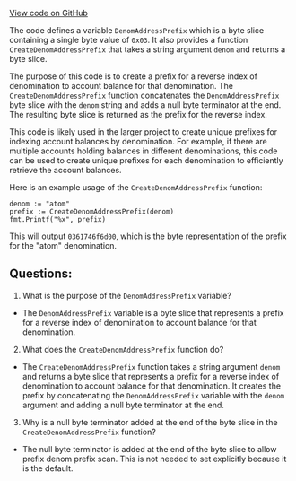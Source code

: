 [View code on GitHub](https://github.com/cosmos/cosmos-sdk.git/x/bank/migrations/v3/keys.go)

The code defines a variable `DenomAddressPrefix` which is a byte slice containing a single byte value of `0x03`. It also provides a function `CreateDenomAddressPrefix` that takes a string argument `denom` and returns a byte slice. 

The purpose of this code is to create a prefix for a reverse index of denomination to account balance for that denomination. The `CreateDenomAddressPrefix` function concatenates the `DenomAddressPrefix` byte slice with the `denom` string and adds a null byte terminator at the end. The resulting byte slice is returned as the prefix for the reverse index.

This code is likely used in the larger project to create unique prefixes for indexing account balances by denomination. For example, if there are multiple accounts holding balances in different denominations, this code can be used to create unique prefixes for each denomination to efficiently retrieve the account balances. 

Here is an example usage of the `CreateDenomAddressPrefix` function:

```
denom := "atom"
prefix := CreateDenomAddressPrefix(denom)
fmt.Printf("%x", prefix)
```

This will output `0361746f6d00`, which is the byte representation of the prefix for the "atom" denomination.
## Questions: 
 1. What is the purpose of the `DenomAddressPrefix` variable?
- The `DenomAddressPrefix` variable is a byte slice that represents a prefix for a reverse index of denomination to account balance for that denomination.

2. What does the `CreateDenomAddressPrefix` function do?
- The `CreateDenomAddressPrefix` function takes a string argument `denom` and returns a byte slice that represents a prefix for a reverse index of denomination to account balance for that denomination. It creates the prefix by concatenating the `DenomAddressPrefix` variable with the `denom` argument and adding a null byte terminator at the end.

3. Why is a null byte terminator added at the end of the byte slice in the `CreateDenomAddressPrefix` function?
- The null byte terminator is added at the end of the byte slice to allow prefix denom prefix scan. This is not needed to set explicitly because it is the default.